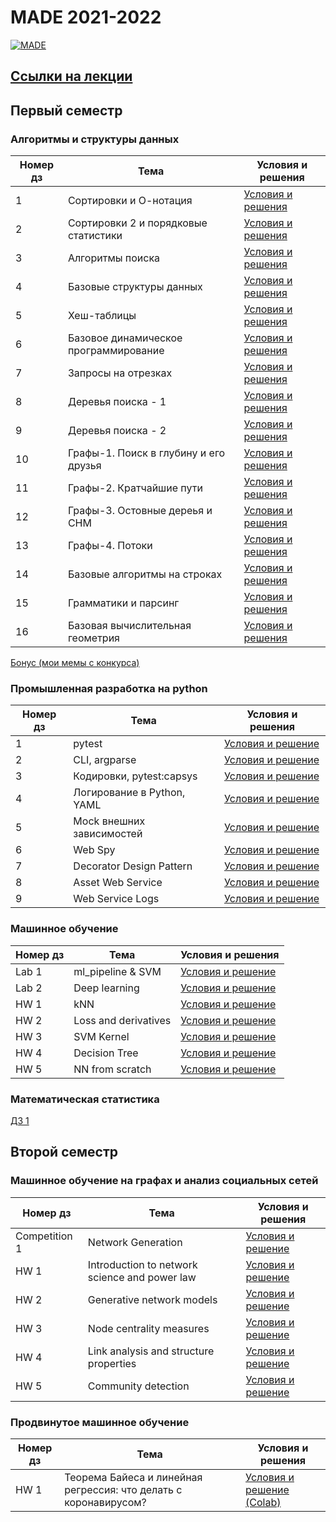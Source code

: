 # MADE 2021-2022

[![MADE](https://hsto.org/webt/uc/si/yy/ucsiyy0kdfx4arzzrcgayur751m.png)](https://data.vk.company/)

## [Ссылки на лекции](./links.md)

## Первый семестр

### Алгоритмы и структуры данных
| Номер дз | Тема                                  | Условия и решения                |
|----------|---------------------------------------|----------------------------------|
| 1        | Сортировки и О-нотация                | [Условия и решения](./algo/hw1)  |
| 2        | Сортировки 2 и порядковые статистики  | [Условия и решения](./algo/hw2)  |
| 3        | Алгоритмы поиска                      | [Условия и решения](./algo/hw3)  |
| 4        | Базовые структуры данных              | [Условия и решения](./algo/hw4)  |
| 5        | Хеш-таблицы                           | [Условия и решения](./algo/hw5)  |
| 6        | Базовое динамическое программирование | [Условия и решения](./algo/hw6)  |
| 7        | Запросы на отрезках                   | [Условия и решения](./algo/hw7)  |
| 8        | Деревья поиска - 1                    | [Условия и решения](./algo/hw8)  |
| 9        | Деревья поиска - 2                    | [Условия и решения](./algo/hw9)  |
| 10       | Графы-1. Поиск в глубину и его друзья | [Условия и решения](./algo/hw10) |
| 11       | Графы-2. Кратчайшие пути              | [Условия и решения](./algo/hw11) |
| 12       | Графы-3. Остовные дереья и СНМ        | [Условия и решения](./algo/hw12) |
| 13       | Графы-4. Потоки                       | [Условия и решения](./algo/hw13) |
| 14       | Базовые алгоритмы на строках          | [Условия и решения](./algo/hw14) |
| 15       | Грамматики и парсинг                  | [Условия и решения](./algo/hw15) |
| 16       | Базовая вычислительная геометрия      | [Условия и решения](./algo/hw16) |

[Бонус (мои мемы с конкурса)](./algo/memes/README.md)

### Промышленная разработка на python
| Номер дз | Тема                                  | Условия и решения                |
|----------|---------------------------------------|----------------------------------|
| 1        | pytest                                | [Условия и решение](./python/hw1)|
| 2        | CLI, argparse                         | [Условия и решение](./python/hw2)|
| 3        | Кодировки, pytest:capsys              | [Условия и решение](./python/hw3)|
| 4        | Логирование в Python, YAML            | [Условия и решение](./python/hw4)|
| 5        | Mock внешних зависимостей             | [Условия и решение](./python/hw5)|
| 6        | Web Spy                               | [Условия и решение](./python/hw6)|
| 7        | Decorator Design Pattern              | [Условия и решение](./python/hw7)|
| 8        | Asset Web Service                     | [Условия и решение](./python/hw8)|
| 9        | Web Service Logs                      | [Условия и решение](./python/hw9)|

### Машинное обучение
| Номер дз | Тема                                  | Условия и решения                   |
|----------|---------------------------------------|-------------------------------------|
| Lab 1    | ml_pipeline & SVM                     | [Условия и решение](./ml/lab1)      |
| Lab 2    | Deep learning                         | [Условия и решение](./ml/lab2)      |
| HW 1     | kNN                                   | [Условия и решение](./ml/hw1.ipynb) |
| HW 2     | Loss and derivatives                  | [Условия и решение](./ml/hw2.ipynb) |
| HW 3     | SVM Kernel                            | [Условия и решение](./ml/hw3.ipynb) |
| HW 4     | Decision Tree                         | [Условия и решение](./ml/hw4.ipynb) |
| HW 5     | NN from scratch                       | [Условия и решение](./ml/hw5.ipynb) |

### Математическая статистика
[ДЗ 1](./math_stat/hw1.ipynb)

## Второй семестр

### Машинное обучение на графах и анализ социальных сетей
| Номер дз      | Тема                                          | Условия и решения                                   |
|---------------|-----------------------------------------------|-----------------------------------------------------|
| Competition 1 | Network Generation                            | [Условия и решение](./sna_n_mlg/competition1.ipynb) |
| HW 1          | Introduction to network science and power law | [Условия и решение](./sna_n_mlg/hw1.ipynb)          |
| HW 2          | Generative network models                     | [Условия и решение](./sna_n_mlg/hw2.ipynb)          |
| HW 3          | Node centrality measures                      | [Условия и решение](./sna_n_mlg/hw3.ipynb)          | 
| HW 4          | Link analysis and structure properties        | [Условия и решение](./sna_n_mlg/hw4.ipynb)          | 
| HW 5          | Community detection                           | [Условия и решение](./sna_n_mlg/hw5.ipynb)          |

### Продвинутое машинное обучение

| Номер дз |Тема                                                             |Условия и решения                                                                                                                        |
|----------|-----------------------------------------------------------------|-----------------------------------------------------------------------------------------------------------------------------------------|
| HW 1     |Теорема Байеса и линейная регрессия: что делать с коронавирусом? | [Условия и решение](./adv_ml/hw1.ipynb) [(Colab)](https://colab.research.google.com/drive/1mkO9KqDji-fUd2EvCBvETa4GBd5vqyvs?usp=sharing)|
